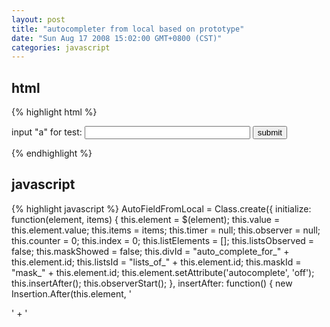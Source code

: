 ```yaml
---
layout: post
title: "autocompleter from local based on prototype"
date: "Sun Aug 17 2008 15:02:00 GMT+0800 (CST)"
categories: javascript
---
```


html
-----

{% highlight html %}
<div id="content">
    <form>
        input "a" for test:
        <input id="message" name="message" size="30" type="text" />
        <input type="submit" value="submit"/>
    </form>
</div>
<script src="/path/to/prototype.js" type="text/javascript"></script>
{% endhighlight %}

javascript
-----

{% highlight javascript %}
AutoFieldFromLocal = Class.create({
    initialize: function(element, items) {
        this.element = $(element);
        this.value = this.element.value;
        this.items = items;
        this.timer = null;
        this.observer = null;
        this.counter = 0;
        this.index = 0;
        this.listElements = [];
        this.listsObserved = false;
        this.maskShowed = false;
        this.divId = "auto_complete_for_" + this.element.id;
        this.listsId = "lists_of_" + this.element.id;
        this.maskId = "mask_" + this.element.id;
        this.element.setAttribute('autocomplete', 'off');
        this.insertAfter();
        this.observerStart();
    },
    insertAfter: function() {
        new Insertion.After(this.element,
            '<div id="' + this.divId + '" style="position:absolute;background-color:#fff;border:1px solid #888;margin:0;padding:0;display:none;height:200px;opacity:0.90;overflow:auto;overflow-x:hidden;z-index:1;filter:alpha(opacity=90);">' +
            '<ul id="' + this.listsId + '" style="margin:0;padding:0;list-style-type: none;width:100%;"></ul></div>' +
            '<div id="' + this.maskId + '" style="position:absolute;background-color:blue;border:1px solid #888;margin:0;padding:0;display:none;height:0;opacity:0;z-index:2;filter:alpha(opacity=0);"/>'
        );
        this.completerDiv = $(this.divId);
        this.list = $(this.listsId);
        this.mask = $(this.maskId);
    },
    observerStart: function() {
        // safari/ie中监听keypress时，arrow keys箭头无法正确激活绑定的事件，改用keydown监听
        // Arrow keys no longer result in keypress events, now processed in keydown default event handler
        // Reference: https://lists.webkit.org/pipermail/webkit-dev/2007-December/002992.html
        // keydown/keypress区别参考ppk的文章: http://www.quirksmode.org/dom/events/keys.html
        if (Prototype.Browser.WebKit || Prototype.Browser.IE) Event.observe(this.element, 'keydown', this.renderLists.bindAsEventListener(this));
        else Event.observe(this.element, 'keypress', this.renderLists.bindAsEventListener(this));
        Event.observe(this.element, 'blur', this.onBlured.bindAsEventListener(this));
        Event.observe(document, 'mousemove', this.hideMask.bindAsEventListener(this));
    },
    addListsObserver: function() {
        var self = this;
        this.listElements.each(function(li) {
            Event.observe(li, 'mouseover', self.onMouseOverList.bindAsEventListener(self));
            Event.observe(li, 'click', self.updateField.bindAsEventListener(self));
        });
        this.hideMask();
    },
    hideMask: function() {
        if (this.maskShowed) {
            this.maskShowed = false;
            this.mask.style.height = '0px';
            this.mask.style.display = "none";
        }
    },
    showMask: function() {
        if (!this.maskShowed) {
            this.maskShowed = true;
            this.mask.style.height = this.completerDiv.clientHeight + 'px';
            this.mask.style.display = "block";
        }
    },
    onBlured: function() {
        var self = this;
        if (this.timer) clearTimeout(this.timer);
        this.timer = setTimeout(function() {
            self.hideMask();
            self.completerDiv.hide();
        }, 100);
    },
    updateField: function() {
        this.element.focus();
        if (this.listElements.length > 0 && this.index != -1)
            this.element.value = this.listElements[this.index].innerHTML.replace(/&/, "&");
        this.completerDiv.hide();
        this.hideMask();
    },
    listsShowed: function() {
        return this.completerDiv.style.display.toLowerCase() == 'block';
    },
    onSelectList: function() {
        this.listElements.each(function(li) {
            li.style.backgroundColor = "#fff";
        });
        this.listElements[this.index].style.backgroundColor = "#ffb";
    },
    divScrollTop: function() {
        var maxScrollTop = this.completerDiv.scrollHeight - this.completerDiv.clientHeight;
        var scrollBottom = this.completerDiv.clientHeight + this.completerDiv.scrollTop;
        var listHeight = this.listElements[0] ? this.listElements[0].clientHeight : 20;
        // TODO , get li.clientHeight after insert li element and then remove it if ul list has no li child.
        if (this.index == 0)
            this.completerDiv.scrollTop = 0;
        else if (this.index == this.listElements.length - 1)
            this.completerDiv.scrollTop = maxScrollTop;
        else if (this.index * listHeight < this.completerDiv.scrollTop)
            this.completerDiv.scrollTop = this.index * listHeight;
        else if (this.index * listHeight >= scrollBottom)
            this.completerDiv.scrollTop = this.completerDiv.scrollTop + listHeight;
    },
    markNextList: function() {
        this.showMask();
        if (this.index < this.counter - 1) this.index++
        else this.index = 0;
        this.divScrollTop();
        this.onSelectList();
    },
    markPrevList: function() {
        this.showMask();
        if (this.index > 0) this.index--
        else this.index = this.counter - 1;
        this.divScrollTop();
        this.onSelectList();
    },
    onMouseOverList: function(event) {
        var elementLI = Event.findElement(event, 'LI');
        this.index = this.listElements.indexOf(elementLI);
        this.listElements.each(function(li) {
            li.style.backgroundColor = "#fff";
        });
        elementLI.style.backgroundColor = "#ffb";
        // this.divScrollTop();
    },
    renderLists: function(event) {
        switch (event.keyCode) {
            case Event.KEY_LEFT:
            case Event.KEY_RIGHT:
                return;
            case Event.KEY_ESC:
                this.completerDiv.hide();
                this.hideMask();
                // esc will also empty input field in ie by default, prevent default event.
                Event.stop(event);
                this.index = -1;
                return;
            case Event.KEY_TAB:
            case Event.KEY_RETURN:
                this.updateField();
                Event.stop(event);
                return;
            case Event.KEY_DOWN:
                if (this.listsShowed()) {
                    this.markNextList();
                    return;
                }
            case Event.KEY_UP:
                if (this.listsShowed()) {
                    this.markPrevList();
                    return;
                }
        }
        if (this.observer) clearTimeout(this.observer);
        var self = this;
        this.observer = setTimeout(function() {
            self.onFieldChange(event)
        }, 100);
    },
    onFieldChange: function(event) {
        var value = this.element.value.strip();
        var autoWidth = this.element.getWidth();
        var find = false;
        var listItems = "";
        this.counter = 0;
        this.index = -1;
        var self = this;
        if (Prototype.Browser.IE || this.value != value || event.keyCode == Event.KEY_DOWN) {
            this.value = value;
            this.items.each(function(item) {
                if (item.include(self.value)) {
                    self.counter++;
                    // li element defaults line-height is different in different browser:
                    // safari 13px, firefox3 14px
                    // li width must be set 100% and display block for ie, and ie scrollbar movement has related with li width, sign...
                    // font size should be little than 14px in ie
                    listItems += "<li style='line-height:14px;padding:3px;margin:0;display:block;width:100%;cursor:default;'>" + item + "</li>";
                    if (!find) find = true;
                }
            });
        }
        if (find) {
            this.list.innerHTML = listItems;
            var pos = Position.cumulativeOffset(this.element);
            this.completerDiv.style.width = this.mask.style.width = (autoWidth - 2) + "px";
            this.completerDiv.style.left = this.mask.style.left = pos[0] + "px";
            this.completerDiv.style.top = this.mask.style.top = (pos[1] + this.element.getHeight() - 1) + "px";
            this.completerDiv.style.display = "block";
            this.listElements = this.list.childElements();
            this.addListsObserver();
        } else {
            this.completerDiv.hide();
            this.hideMask();
        }
    }
});

var contacts = ["aa", "aaa", "aaaa", "abb", "abbb", "ac", "acc", "accc", "aac", "aaac", "bc", "ad", "aad", "aaad", "aaaad", "cdaadc", "中文字体", "测试~!@#$%^&*()/?\"\\';", "北京奥运会"];

var af = new AutoFieldFromLocal('message', contacts);
{% endhighlight %}

注意几点
-----

1. 在safari/ie中对于arrow keys事件的处理方式和keydown/keypress二者区别。
2. 在ie中esc默认行为会将input框中的值一起cancel。
3. 在firefox中mouseover事件的控制，在用arrow keys移动选项时，用一个蒙板挡住了mouse，以防触发mouseover事件。
4. setTimeout()方法中的this需要小心其指向全局的window。
5. 当y轴出现滚动条时，其实际可以滚动的长度不是element.scrollHeight，而应该是此值减去element.clientHeight。
6. IE中控制滚动条用overflow:auto; overflow-x:hidden;
7. IE中滚动条和LI元素的宽度有关系，要控制滚动条则需要设置LI宽度为100%。
8. 对&作特殊处理。
